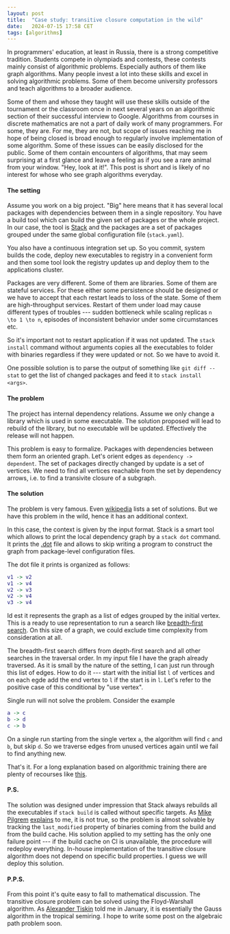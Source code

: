 ```yaml
---
layout: post
title:  "Case study: transitive closure computation in the wild"
date:   2024-07-15 17:58 CET
tags: [algorithms]
---
```


In programmers' education, at least in Russia, there is a strong competitive tradition. Students compete in olympiads and contests, these contests mainly consist of algorithmic problems. Especially authors of them like graph algorithms. Many people invest a lot into these skills and excel in solving algorithmic problems. Some of them become university professors and teach algorithms to a broader audience.

Some of them and whose they taught will use these skills outside of the tournament or the classroom once in next several years on an algorithmic section of their successful interview to Google. Algorithms from courses in discrete mathematics are not a part of daily work of many programmers. For some, they are. For me, they are not, but scope of issues reaching me in hope of being closed is broad enough to regularly involve implementation of some algorithm. Some of these issues can be easily disclosed for the public. Some of them contain encounters of algorithms, that may seem surprising at a first glance and leave a feeling as if you see a rare animal from your window. "Hey, look at it!". This post is short and is likely of no interest for whose who see graph algorithms everyday.

#### The setting

Assume you work on a big project. "Big" here means that it has several local packages with dependencies between them in a single repository. You have a build tool which can build the given set of packages or the whole project. In our case, the tool is [Stack](https://docs.haskellstack.org/en/stable/) and the packages are a set of packages grouped under the same global configuration file (`stack.yaml`).

You also have a continuous integration set up. So you commit, system builds the code, deploy new executables to registry in a convenient form and then some tool look the registry updates up and deploy them to the applications cluster.

Packages are very different. Some of them are libraries. Some of them are stateful services. For these either some persistence should be designed or we have to accept that each restart leads to loss of the state. Some of them are high-throughput services. Restart of them under load may cause different types of troubles --- sudden bottleneck while scaling replicas `n \to 1 \to n`, episodes of inconsistent behavior under some circumstances etc.

So it's important not to restart application if it was not updated. The `stack install` command without arguments copies all the executables to folder with binaries regardless if they were updated or not. So we have to avoid it.

One possible solution is to parse the output of something like `git diff --stat` to get the list of changed packages and feed it to `stack install <args>`.

#### The problem

The project has internal dependency relations. Assume we only change a library which is used in some executable. The solution proposed will lead to rebuild of the library, but no executable will be updated. Effectively the release will not happen.

This problem is easy to formalize. Packages with dependencies between them form an oriented graph. Let's orient edges as `dependency -> dependent`. The set of packages directly changed by update is a set of vertices. We need to find all vertices reachable from the set by dependency arrows, i.e. to find a transivite closure of a subgraph.

#### The solution

The problem is very famous. Even [wikipedia](https://en.wikipedia.org/wiki/Transitive_closure#Algorithms) lists a set of solutions. But we have this problem in the wild, hence it has an additional context.

In this case, the context is given by the input format. Stack is a smart tool which allows to print the local dependency graph by a `stack dot` command. It prints the [.dot](https://en.wikipedia.org/wiki/DOT_(graph_description_language)) file and allows to skip writing a program to construct the graph from package-level configuration files.

The dot file it prints is organized as follows:
```dot
v1 -> v2
v1 -> v4
v2 -> v3
v2 -> v4
v3 -> v4
```

Id est it represents the graph as a list of edges grouped by the initial vertex. This is a ready to use representation to run a search like [breadth-first search](https://en.wikipedia.org/wiki/Breadth-first_search). On this size of a graph, we could exclude time complexity from consideration at all.

The breadth-first search differs from depth-first search and all other searches in the traversal order. In my input file I have the graph already traversed. As it is small by the nature of the setting, I can just run through this list of edges.
How to do it --- start with the initial list `l` of vertices and on each egde add the end vertex to `l` if the start is in `l`. Let's refer to the positive case of this conditional by "use vertex". 

Single run will not solve the problem. Consider the example
```dot
a -> c
b -> d
c -> b
```

On a single run starting from the single vertex `a`, the algorithm will find `c` and `b`, but skip `d`. So we traverse edges from unused vertices again until we fail to find anything new.

That's it. For a long explanation based on algorithmic training there are plenty of recourses like [this](https://www.geeksforgeeks.org/transitive-closure-of-a-graph-using-dfs/).

#### P.S.

The solution was designed under impression that Stack always rebuilds all the executables if `stack build` is called without specific targets. As [Mike Pilgrem](https://github.com/mpilgrem) [explains](https://github.com/commercialhaskell/stack/issues/6622#issuecomment-2227093821) to me, it is not true, so the problem is almost solvable by tracking the `last_modified` property of binaries coming from the build and from the build cache. His solution applied to my setting has the only one failure point --- if the build cache on CI is unavailable, the procedure will redeploy everything. In-house implementation of the transitive closure algorithm does not depend on specific build properties. I guess we will deploy this solution.

#### P.P.S.

From this point it's quite easy to fall to mathematical discussion. The transitive closure problem can be solved using the Floyd-Warshall algorithm. As [Alexander Tiskin](https://math-cs.spbu.ru/en/people/alexander-v-tiskin/) told me in January, it is essentially the Gauss algorithm in the tropical semiring. I hope to write some post on the algebraic path problem soon. 